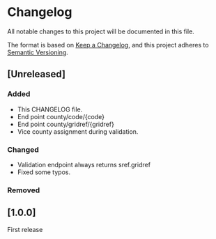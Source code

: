 # Changelog

All notable changes to this project will be documented in this file.

The format is based on [Keep a Changelog](https://keepachangelog.com/en/1.1.0/),
and this project adheres to [Semantic Versioning](https://semver.org/spec/v2.0.0.html).

## [Unreleased]

### Added

- This CHANGELOG file.
- End point county/code/{code}
- End point county/gridref/{gridref}
- Vice county assignment during validation.

### Changed
- Validation endpoint always returns sref.gridref
- Fixed some typos.

### Removed

## [1.0.0]

First release
